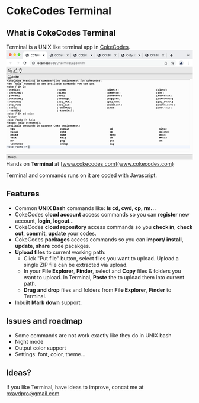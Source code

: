 # CokeCodes Terminal
## What is CokeCodes Terminal
Terminal is a UNIX like terminal app in [CokeCodes](https://github.com/Avdpro/CokeCodes).  
![terminal](git/ui_01.png)
Hands on **Terminal** at [www.cokecodes.com](www.cokecodes.com)

Terminal and commands runs on it are coded with Javascript.
## Features
- Common **UNIX Bash** commands like: **ls cd, cwd, cp, rm...**
- CokeCodes **cloud account** access commands so you can **register** new account, **login**, **logout**...
- CokeCodes **cloud repository** access commands so you **check in**, **check out**, **commit**, **update** your codes.
- CokeCodes **packages** access commands so you can **import/ install**, **update**, **share** code pacakges. 
- **Upload files** to current working path:
   - Click "Put file" button, select files you want to upload. Upload a single ZIP file can be extracted via upload.
   - In your **File Explorer**, **Finder**, select and **Copy** files & folders you want to upload. In Terminal, **Paste** the to upload them into current path.
   - **Drag and drop** files and folders from **File Explorer**, **Finder** to Terminal.
- Inbuilt **Mark down** support.

## Issues and roadmap
- Some commands are not work exactly like they do in UNIX bash
- Night mode
- Output color support
- Settings: font, color, theme...

## Ideas?
If you like Terminal, have ideas to improve, concat me at pxavdpro@gmail.com

